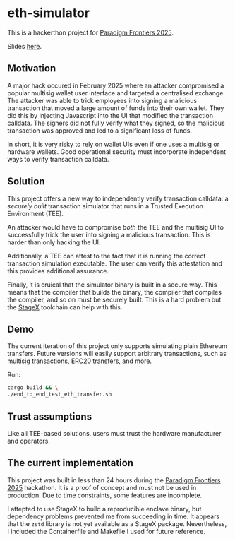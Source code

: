 # eth-simulator

This is a hackerthon project for [Paradigm Frontiers 2025](https://frontiers.paradigm.xyz/).

Slides [here](https://docs.google.com/presentation/d/132xQpIaAkmjIevrJWtrOgLIvlJhBo0iPk0bavLc6Xa8/).

## Motivation

A major hack occured in February 2025 where an attacker compromised a popular
multisig wallet user interface and targeted a centralised exchange. The
attacker was able to trick employees into signing a malicious transaction that
moved a large amount of funds into their own wallet. They did this by injecting
Javascript into the UI that modified the transaction calldata. The signers did
not fully verify what they signed, so the malicious transaction was approved
and led to a significant loss of funds.

In short, it is very risky to rely on wallet UIs even if one uses a multisig or
hardware wallets. Good operational security must incorporate independent ways
to verify transaction calldata.

## Solution

This project offers a new way to independently verify transaction calldata: a
*securely built* transaction simulator that runs in a Trusted Execution
Environment (TEE).

An attacker would have to compromise *both* the TEE and the multisig UI to successfully
trick the user into signing a malicious transaction. This is harder than only hacking the UI.

Additionally, a TEE can attest to the fact that it is running the correct
transaction simulation executable. The user can verify this attestation and
this provides additional assurance.

Finally, it is cruical that the simulator binary is built in a secure way. This
means that the compiler that builds the binary, the compiler that compiles the
compiler, and so on must be securely built. This is a hard problem but the
[StageX](https://stagex.tools) toolchain can help with this.

## Demo

The current iteration of this project only supports simulating plain Ethereum
transfers. Future versions will easily support arbitrary transactions, such as
multisig transactions, ERC20 transfers, and more.

Run:

```bash
cargo build && \
./end_to_end_test_eth_transfer.sh
```

## Trust assumptions

Like all TEE-based solutions, users must trust the hardware manufacturer and operators.

## The current implementation

This project was built in less than 24 hours during the [Paradigm Frontiers
2025](https://frontiers.paradigm.xyz/) hackathon. It is a proof of concept and
must not be used in production. Due to time constraints, some features are
incomplete.

I attepted to use StageX to build a reproducible enclave binary, but dependency
problems prevented me from succeeding in time. It appears that the `zstd`
library is not yet available as a StageX package. Nevertheless, I included the
Containerfile and Makefile I used for future reference.
